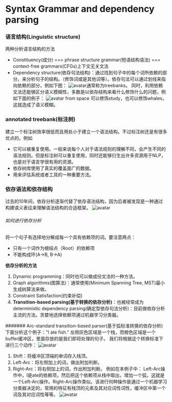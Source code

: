 # Syntax Grammar and dependency parsing
### 语言结构(Linguistic structure)
两种分析语言结构的方法
- Constituency(成分) === phrase structure grammar(短语结构语法) === context-free grammars(CFGs)上下文无关文法 
- Dependency structure(依存句法结构)：通过找到句子中的每个词所依赖的部分，来分析句子的结构。（修饰词或是其他词等）。依存句法可以通过划线来指向依赖的部分，例如下图：
![avatar](https://github.com/coderGray1296/NLP/blob/master/cs224n/pictures/4.1.png)通常称为treebanks。
同时，利用依赖文法还能够区分语义模糊性，多数是以依存结构来看什么修饰什么的问题，例如下面的例子：
![avatar](https://github.com/coderGray1296/NLP/blob/master/cs224n/pictures/4.2.png)
from space 可以修饰study，也可以修饰whales，这就造成了语义模糊。
### annotated treebank(标注树)
建立一个标注树效率很低而且用处小于建立一个语法结构。不过标注树还是有很多优点的。例如
- 它可以被重复使用。一般来说每个人对于语法规则的理解不同，会产生不同的语法规则。但是标注树可以重复使用，同时还能够衍生出许多资源用于NLP，也是对于语言学很有用的资源。
- 依存树库使用了真实的覆盖面广的数据。
- 用来评估系统或者工具的一种重要方法。

### 依存语法和依存结构
过去的10年间，依存分析逐渐代替了依存语法结构，因为后者被发现是一种通过构建语义表征来理解语法结构的合适框架。
![avatar](https://github.com/coderGray1296/NLP/blob/master/cs224n/pictures/4.3.png)
###### 如何进行依存分析
将一个句子有选择地分解成每一个具有依赖项的词。要注意两点：
- 只有一个词作为根结点（Root）的依赖项
- 不能构成环(A->B, B->A)

**依存分析的方法** 
1. Dynamic programming：同时也可以做成份文法的一种方法。
2. Graph algorithms(图算法)：通常使用(Minimum Spanning Tree, MST)最小生成树算法来做。
3. Constraint Satisfaction(约束补偿)
4. **Transition-based parsing(基于转换的依存分析)**：也被经常成为deterministic dependency parsing(确定型依存句法分析)：目前做依存分析主流的方法。贪婪地选择依赖项通过机器学习分类器。

####### Arc-standard transition-based parser(基于弧标准转换的依存分析)
下面分析这个例子："I ate fish."
左侧灰色区域是一个栈，而橙色区域是一个buffer缓冲区，里面存放的是我们即将处理的句子。
我们将根据这个转换标准下进行三个动作：
![avatar](https://github.com/coderGray1296/NLP/blob/master/cs224n/pictures/4.4.png)
1. Shift：将缓冲区顶端的单词存入栈顶。
2. Left-Arc：将左侧加上的词，做出附加判断。
3. Right-Arc：将右侧加上的词，作出附加判断。
例如在本例子中：
Left-Arc操作中，I是ate的依赖项，然后把这个依赖项从栈中取出，增加一个弧，这就是一个Left-Arc操作。Right-Arc操作类似。该进行何种操作是通过一个机器学习分类器决定的，常用的特征有栈顶的元素及其对应词性词性，缓冲区中第一个词及其对应词性等等。
![avatar](https://github.com/coderGray1296/NLP/blob/master/cs224n/pictures/4.5.png)
